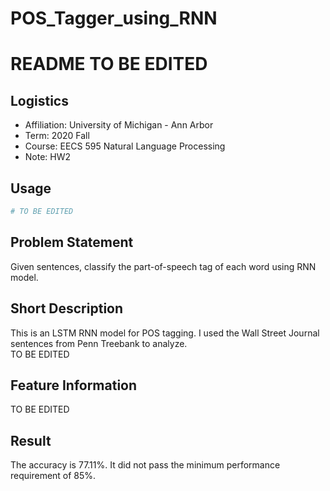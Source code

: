 # POS_Tagger_using_RNN

# README TO BE EDITED

## Logistics
- Affiliation: University of Michigan - Ann Arbor
- Term: 2020 Fall
- Course: EECS 595 Natural Language Processing
- Note: HW2
## Usage
```python
# TO BE EDITED
```
## Problem Statement
Given sentences, classify the part-of-speech tag of each word using RNN model.
## Short Description
This is an LSTM RNN model for POS tagging. I used the Wall Street Journal sentences from Penn Treebank to analyze.  
TO BE EDITED
## Feature Information
TO BE EDITED
## Result
The accuracy is 77.11%. It did not pass the minimum performance requirement of 85%.
